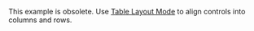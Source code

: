 This example is obsolete. Use [Table Layout Mode](https://docs.devexpress.com/WindowsForms/114044/controls-and-libraries/form-layout-managers/layout-and-data-layout-controls/table-layout) to align controls into columns and rows.
